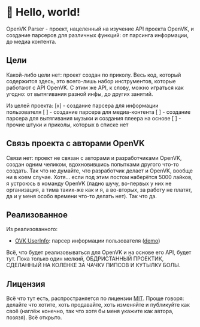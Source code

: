 # 👋 Hello, world!

OpenVK Parser - проект, нацеленный на изучение API проекта OpenVK, и создание парсеров для различных функций: от парсинга информации, до медиа контента.

## Цели

Какой-либо цели нет: проект создан по приколу. Весь код, который содержится здесь, это всего-лишь набор инструментов, которые работают с API OpenVK. С этим же API, к слову, можно играться как угодно: от вытягивания разной инфы, до других занятий.

Из целей проекта:
[x] - создание парсера для информации пользователя
[ ] - создание парсера для медиа-контента
[ ] - создание парсера для вытягивания музыки и создания плеера на основе
[ ] - прочие штуки и приколы, которых в списке нет

## Связь проекта с авторами OpenVK

Связи нет: проект не связан с авторами и разработчиками OpenVK, создан одним челиком, вдохновившись попытками другого что-то создать. Так что не думайте, что разработчик делает и OpenVK, вообще ни в коем случае. Хотя... если под этим постом наберётся 5000 лайков, я устроюсь в команду OpenVK (ладно шучу, во-первых у них не организация, а тима таких-же как и я, а во-вторых, за работу не платят, да и у меня особо времени что-то делать нет). Так что да.

## Реализованное

Из реализованного:
- [OVK UserInfo](https://github.com/ovkparser/userinfo): парсер информации пользователя ([demo](https://ovkparser.github.io/userinfo))

Всё, что будет реализовываться для OpenVK и на основе его API, будет тут. Пока только один мелкий, ОБДРИСТАННЫЙ ПРОЕКТИК, СДЕЛАННЫЙ НА КОЛЕНКЕ ЗА ЧАЧКУ ПИПСОВ И КУТЫЛКУ БОЛЫ.

## Лицензия

Всё что тут есть, распространяется по лицензии [MIT](https://github.com/ovkparser/userinfo/blob/main/LICENSE). Проще говоря: делайте что хотите, хоть продавайте, хоть изменяйте и публикуйте как своё (наглёж конечно, так что хотя бы меня укажите как автора, позязя). Всё открыто.
